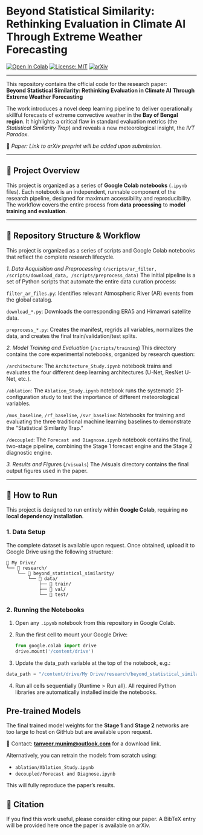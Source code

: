 # Beyond Statistical Similarity: Rethinking Evaluation in Climate AI Through Extreme Weather Forecasting

[![Open In Colab](https://colab.research.google.com/assets/colab-badge.svg)](https://colab.research.google.com/)
[![License: MIT](https://img.shields.io/badge/License-MIT-yellow.svg)](LICENSE)
[![arXiv](https://img.shields.io/badge/arXiv-coming%20soon-B31B1B.svg)](https://arxiv.org/)

---

This repository contains the official code for the research paper:  
**Beyond Statistical Similarity: Rethinking Evaluation in Climate AI Through Extreme Weather Forecasting**

The work introduces a novel deep learning pipeline to deliver operationally skillful forecasts of extreme convective weather in the **Bay of Bengal region**. It highlights a critical flaw in standard evaluation metrics (the *Statistical Similarity Trap*) and reveals a new meteorological insight, the *IVT Paradox*.

📄 *Paper: Link to arXiv preprint will be added upon submission.*

---

## 📌 Project Overview
This project is organized as a series of **Google Colab notebooks** (`.ipynb` files). Each notebook is an independent, runnable component of the research pipeline, designed for maximum accessibility and reproducibility. The workflow covers the entire process from **data processing** to **model training and evaluation**.

---
## 🚀 Repository Structure & Workflow
This project is organized as a series of scripts and Google Colab notebooks that reflect the complete research lifecycle.

*1. Data Acquisition and Preprocessing* `(/scripts/ar_filter, /scripts/download_data, /scripts/preprocess_data)`
The initial pipeline is a set of Python scripts that automate the entire data curation process:

`filter_ar_files.py`: Identifies relevant Atmospheric River (AR) events from the global catalog.

`download_*.py`: Downloads the corresponding ERA5 and Himawari satellite data.

`preprocess_*.py`: Creates the manifest, regrids all variables, normalizes the data, and creates the final train/validation/test splits.

*2. Model Training and Evaluation* (`/scripts/training`)
This directory contains the core experimental notebooks, organized by research question:

`/architecture`: The `Architecture_Study.ipynb` notebook trains and evaluates the four different deep learning architectures (U-Net, ResNet U-Net, etc.).

`/ablation`: The `Ablation_Study.ipynb` notebook runs the systematic 21-configuration study to test the importance of different meteorological variables.

`/mos_baseline`, `/rf_baseline`, `/svr_baseline`: Notebooks for training and evaluating the three traditional machine learning baselines to demonstrate the "Statistical Similarity Trap."

`/decoupled`: The `Forecast and Diagnose.ipyn`b notebook contains the final, two-stage pipeline, combining the Stage 1 forecast engine and the Stage 2 diagnostic engine.

*3. Results and Figure*s (`/visuals`)
The /visuals directory contains the final output figures used in the paper.


---

## 🚀 How to Run

This project is designed to run entirely within **Google Colab**, requiring **no local dependency installation**.

### 1. Data Setup
The complete dataset is available upon request. Once obtained, upload it to Google Drive using the following structure:
```
📂 My Drive/
└── 📂 research/
    └── 📂 beyond_statistical_similarity/
        └── 📂 data/
            ├── 📂 train/
            ├── 📂 val/
            └── 📂 test/
```

### 2. Running the Notebooks
1. Open any `.ipynb` notebook from this repository in Google Colab.  
2. Run the first cell to mount your Google Drive:

   ```python
   from google.colab import drive
   drive.mount('/content/drive')
   ```
3. Update the data_path variable at the top of the notebook, e.g.:

```python
data_path = "/content/drive/My Drive/research/beyond_statistical_similarity/data/"
```

4. Run all cells sequentially (Runtime > Run all).
All required Python libraries are automatically installed inside the notebooks.

## Pre-trained Models
The final trained model weights for the **Stage 1** and **Stage 2** networks are too large to host on GitHub but are available upon request.  

📩 Contact: **tanveer.munim@outlook.com** for a download link.  

Alternatively, you can retrain the models from scratch using:  
- `ablation/Ablation_Study.ipynb`  
- `decoupled/Forecast and Diagnose.ipynb`

This will fully reproduce the paper’s results.

## 📜 Citation
If you find this work useful, please consider citing our paper. A BibTeX entry will be provided here once the paper is available on arXiv.

